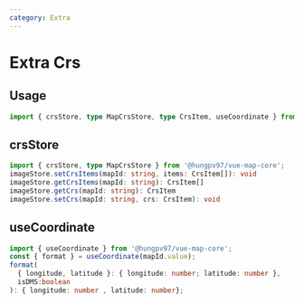 ```yaml
---
category: Extra
---
```


# Extra Crs

<FunctionInfo fn="Extra Crs" package="Map - Core" :frontmatter="$frontmatter" />

## Usage

```ts
import { crsStore, type MapCrsStore, type CrsItem, useCoordinate } from '@hungpv97/vue-map-core';
```

## crsStore

```ts
import { crsStore, type MapCrsStore } from '@hungpv97/vue-map-core';
imageStore.setCrsItems(mapId: string, items: CrsItem[]): void
imageStore.getCrsItems(mapId: string): CrsItem[]
imageStore.getCrs(mapId: string): CrsItem
imageStore.setCrs(mapId: string, crs: CrsItem): void
```

## useCoordinate

```ts
import { useCoordinate } from '@hungpv97/vue-map-core';
const { format } = useCoordinate(mapId.value);
format(
  { longitude, latitude }: { longitude: number; latitude: number },
  isDMS:boolean
): { longitude: number , latitude: number};
```
